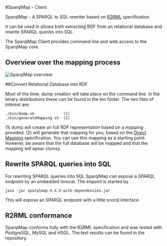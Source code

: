 #SparqlMap - Client


SparqlMap - A SPARQL to SQL rewriter based on [R2RML](http://www.w3.org/TR/r2rml/) specification.

It can be used in allows both extracting RDF from an relational database and rewrite SPARQL queries into SQL.

The SparqlMap Client provides command line and web access to the SparqlMap core.


## Overview over the mapping process

![SparqlMap overview](https://raw.github.com/tomatophantastico/sparqlmap/doc/doc/sparqlMap.png)



##Convert Relational Database into RDF

Most of the time, dump creation will take place on the command line.
In the binary distributions these can be found in the _bin_ folder.
The two files of interest are:

```shell
./bin/dump.sh             (1)
./bin/generateMapping.sh  (2)
```

(1) dump will create an full RDF representation based on a mapping provided.
(2) will generate that mapping for you, based on the [Direct Mapping](http://www.w3.org/TR/rdb-direct-mapping/) specification. You can use this mapping as a starting point. However, be aware that the full database will be mapped and that the mapping will apear clumsy.

## Rewrite SPARQL queries into SQL

For rewriting SPARQL queries into SQL SparqlMap can expose a SPARQL endpoint by an embedded tomcat.
The enpoint is started by 
```shell
java -jar sparqlmap-X.X.X-with-dependencies.jar
```
This will expose an SPARQL endpoint with a little snorql interface.

## R2RML conformance

SparqlMap conforms fully with the R2RML specification and was tested with PostgreSQL, MySQL and HSQL.
The test results can be found in the repository.
